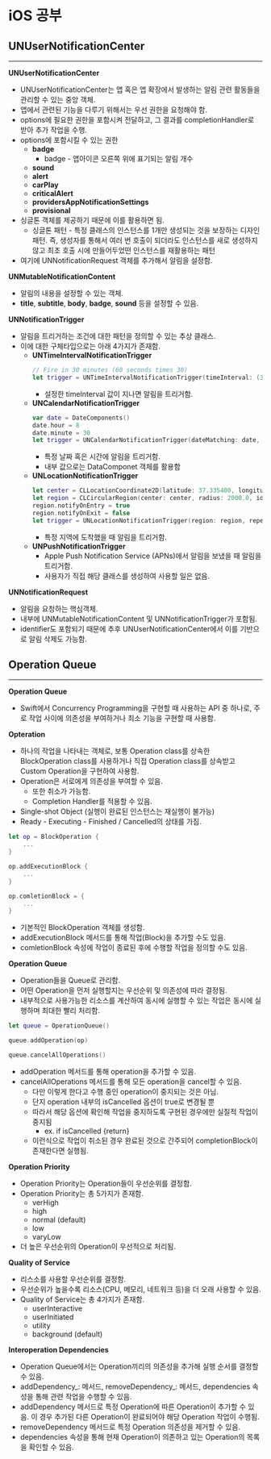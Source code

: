 # iOS 공부
## UNUserNotificationCenter
---
**UNUserNotificationCenter**
- UNUserNotificationCenter는 앱 혹은 앱 확장에서 발생하는 알림 관련 활동들을 관리할 수 있는 중앙 객체.
- 앱에서 관련된 기능을 다루기 위해서는 우선 권한을 요청해야 함.
- options에 필요한 권한을 포함시켜 전달하고, 그 결과를 completionHandler로 받아 추가 작업을 수행.
- options에 포함시킬 수 있는 권한
  - **badge**
    - badge - 앱아이콘 오른쪽 위에 표기되는 알림 개수
  - **sound**
  - **alert**
  - **carPlay**
  - **criticalAlert**
  - **providersAppNotificationSettings**
  - **provisional**
- 싱글톤 객체를 제공하기 때문에 이를 활용하면 됨.
  - 싱글톤 패턴 - 특정 클래스의 인스턴스를 1개만 생성되는 것을 보장하는 디자인 패턴. 즉, 생성자를 통해서 여러 번 호출이 되더라도 인스턴스를 새로 생성하지 않고 최초 호출 시에 만들어두었떤 인스턴스를 재활용하는 패턴
- 여기에 UNNotificationRequest 객체를 추가해서 알림을 설정함.

**UNMutableNotificationContent**
- 알림의 내용을 설정할 수 있는 객체.
- **title**, **subtitle**, **body**, **badge**, **sound** 등을 설정할 수 있음.

**UNNotificationTrigger**
- 알림을 트리거하는 조건에 대한 패턴을 정의할 수 있는 추상 클래스.
- 이에 대한 구체타입으로는 아래 4가지가 존재함.
  - **UNTimeIntervalNotificationTrigger**
    ```swift
    // Fire in 30 minutes (60 seconds times 30)
    let trigger = UNTimeIntervalNotificationTrigger(timeInterval: (30*60), repeats: false)
    ```
    - 설정한 timeInterval 값이 지나면 알림을 트리거함.
  - **UNCalendarNotificationTrigger**
    ```swift
    var date = DateComponents()
    date.hour = 8
    date.minute = 30 
    let trigger = UNCalendarNotificationTrigger(dateMatching: date, repeats: true)
    ```
    - 특정 날짜 혹은 시간에 알림을 트리거함.
    - 내부 값으로는 DataComponet 객체를 활용함
  - **UNLocationNotificationTrigger**
    ```swift
    let center = CLLocationCoordinate2D(latitude: 37.335400, longitude: -122.009201)
    let region = CLCircularRegion(center: center, radius: 2000.0, identifier: "Headquarters")
    region.notifyOnEntry = true
    region.notifyOnExit = false
    let trigger = UNLocationNotificationTrigger(region: region, repeats: false)
    ```
    - 특정 지역에 도착했을 때 알림을 트리거함.
  - **UNPushNotificationTrigger**
    - Apple Push Notification Service (APNs)에서 알림을 보냈을 때 알림을 트리거함.
    - 사용자가 직접 해당 클래스를 생성하여 사용할 일은 없음.

**UNNotificationRequest**
- 알림을 요청하는 핵심객체. 
- 내부에 UNMutableNotificationContent 및 UNNotificationTrigger가 포함됨.
- identifier도 포함되기 때문에 추후 UNUserNotificationCenter에서 이를 기반으로 알림 삭제도 가능함.

## Operation Queue
---
**Operation Queue**
- Swift에서 Concurrency Programming을 구현할 때 사용하는 API 중 하나로, 주로 작업 사이에 의존성을 부여하거나 최소 기능을 구현할 때 사용함.

**Opteration**
- 하나의 작업을 나타내는 객체로, 보통 Operation class를 상속한 BlockOperation class를 사용하거나 직접 Operation class를 상속받고 Custom Operation을 구현하여 사용함.
- Operation은 서로에게 의존성을 부여할 수 있음.
  - 또한 취소가 가능함.
  - Completion Handler를 적용할 수 있음.
- Single-shot Object (실행이 완료된 인스턴스는 재실행이 불가능)
- Ready - Executing - Finished / Cancelled의 상태를 가짐.
```swift
let op = BlockOperation {
    ...
}

op.addExecutionBlock {
    ...
}

op.comletionBlock = {
    ...
}
```
- 기본적인 BlockOperation 객체를 생성함.
- addExecutionBlock 메서드를 통해 작업(Block)을 추가할 수도 있음.
- comletionBlock 속성에 작업이 종료된 후에 수행할 작업을 정의할 수도 있음.

**Operation Queue**
- Operation들을 Queue로 관리함.
- 어떤 Operation을 먼저 실행할지는 우선순위 및 의존성에 따라 결정됨.
- 내부적으로 사용가능한 리소스를 계산하여 동시에 실행할 수 있는 작업은 동시에 실행하며 최대한 빨리 처리함.
```swift
let queue = OperationQueue()

queue.addOperation(op)

queue.cancelAllOperations()
```
- addOperation 메서드를 통해 operation을 추가할 수 있음.
- cancelAllOperations 메서드를 통해 모든 operation을 cancel할 수 있음.
  - 다만 이렇게 한다고 수행 중인 operation이 중지되는 것은 아님.
  - 단지 operation 내부의 isCancelled 옵션이 true로 변경될 뿐
  - 따라서 해당 옵션에 확인해 작업을 중지하도록 구현된 경우에만 실질적 작업이 중지됨
    - ex. if isCancelled {return}
  - 이런식으로 작업이 취소된 경우 완료된 것으로 간주되어 completionBlock이 존재한다면 실행됨.

**Operation Priority**
- Operation Priority는 Operation들이 우선순위를 결정함.
- Operation Priority는 총 5가지가 존재함.
  - verHigh
  - high
  - normal (default)
  - low
  - varyLow
- 더 높은 우선순위의 Operation이 우선적으로 처리됨.

**Quality of Service**
- 리스소를 사용할 우선순위를 결정함.
- 우선순위가 높을수록 리소스(CPU, 메모리, 네트워크 등)을 더 오래 사용할 수 있음.
- Quality of Service는 총 4가지가 존재함.
  - userInteractive
  - userInitiated
  - utility
  - background (default)

**Interoperation Dependencies**
- Operation Queue에서는 Operation끼리의 의존성을 추가해 실행 순서를 결정할 수 있음.
- addDependency_: 메서드, removeDependency_: 메서드, dependencies 속성을 통해 관련 작업을 수행할 수 있음.
- addDependency 메서드로 특정 Operation에 따른 Operation이 추가할 수 있음. 이 경우 추가된 다른 Operation이 완료되어야 해당 Operation 작업이 수행됨.
- removeDependency 메서드로 특정 Operation 의존성을 제거할 수 있음.
- dependencies 속성을 통해 현재 Operation이 의존하고 있는 Operation의 목록을 확인할 수 있음.